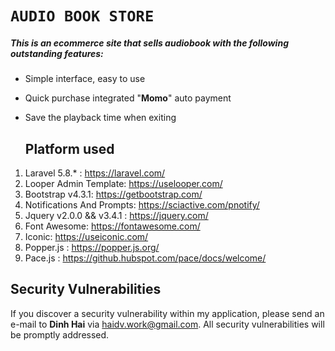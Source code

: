

# 						`AUDIO BOOK STORE`

##### This is an ecommerce site that sells audiobook with the following outstanding features:

- Simple interface, easy to use
- Quick purchase integrated "**Momo**" auto payment
- Save the playback time when exiting

  ## 									Platform used

1. Laravel 5.8.* : https://laravel.com/
2. Looper Admin Template: https://uselooper.com/
3. Bootstrap v4.3.1: https://getbootstrap.com/
4. Notifications And Prompts: https://sciactive.com/pnotify/
5. Jquery v2.0.0 && v3.4.1 : https://jquery.com/
6. Font Awesome: https://fontawesome.com/
7. Iconic: https://useiconic.com/
8. Popper.js : https://popper.js.org/
9. Pace.js : https://github.hubspot.com/pace/docs/welcome/



## 								Security Vulnerabilities

If you discover a security vulnerability within my application, please send an e-mail to **Dinh Hai** via [haidv.work@gmail.com](mailto:haidv.work@gmail.com). All security vulnerabilities will be promptly addressed.

# 
